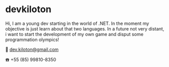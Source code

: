 # devkiloton

Hi, I am  a young dev starting in the world of .NET. In the moment my objective is just learn about that two languages. In a future not very distant, i want to start the development of my own game and disput some programmation olympics!

:email: dev.kiloton@gmail.com

:phone: +55 (85) 99810-8350

